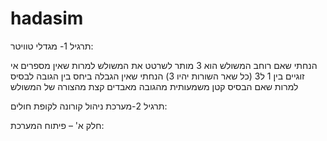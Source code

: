 # hadasim
תרגיל 1- מגדלי טוויטר:

הנחתי שאם רוחב המשולש הוא 3 מותר לשרטט את המשולש למרות שאין מספרים אי זוגיים בין 1 ל3 (כל שאר השורות יהיו 3)
הנחתי שאין הגבלה ביחס בין הגובה לבסיס למרות שאם הבסיס קטן משמעותית מהגובה מאבדים קצת מהצורה של המשולש

תרגיל 2-מערכת ניהול קורונה לקופת חולים:

חלק א' – פיתוח המערכת: 


